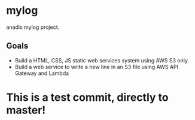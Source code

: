 # mylog
anadis mylog project.

## Goals 
* Build a HTML, CSS, JS static web services system using AWS S3 only.
* Build a web service to write a new line in an S3 file using AWS API Gateway and Lambda

# This is a test commit, directly to master!
